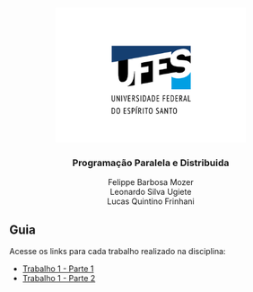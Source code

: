 <br />
<p align="center">
  <img src="images/logo.png" alt="UFES" width="340" height="240">

  <h3 align="center">Programação Paralela e Distribuida</h3>

  <p align="center">
    Felippe Barbosa Mozer
    <br />
    Leonardo Silva Ugiete
    <br />
    Lucas Quintino Frinhani
    <br />
  </p>
</p>

## Guia

Acesse os links para cada trabalho realizado na disciplina:

* [Trabalho 1 - Parte 1](https://github.com/ugiete/PPD-2021-1/tree/master/Trabalho-1.1)
* [Trabalho 1 - Parte 2](https://github.com/ugiete/PPD-2021-1/tree/master/Trabalho-1.2)